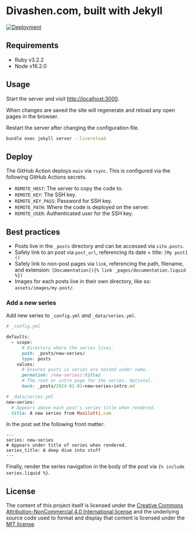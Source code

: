 # Divashen.com, built with Jekyll

[![Deployment](https://github.com/DivashenG/divashen.com/actions/workflows/jekyll.yml/badge.svg)](https://github.com/DivashenG/divashen.com/actions/workflows/jekyll.yml)


## Requirements

* Ruby v3.2.2
* Node v16.2.0

## Usage

Start the server and visit [http://localhost:3000](http://localhost:3000).

When changes are saved the site will regenerate and reload any open pages in the browser.

Restart the server after changing the configuration file.

```bash
bundle exec jekyll server --livereload
```

## Deploy

The GitHub Action deploys `main` via `rsync`. This is configured via the following GitHub Actions secrets.

* `REMOTE_HOST`: The server to copy the code to.
* `REMOTE_KEY`: The SSH key.
* `REMOTE_KEY_PASS`: Password for SSH key.
* `REMOTE_PATH`: Where the code is deployed on the server.
* `REMOTE_USER`: Authenticated user for the SSH key.

## Best practices

* Posts live in the `_posts` directory and can be accessed via `site.posts`.
* Safely link to an post via `post_url`, referencing its date + title: `[My post]()`
* Safely link to non-post pages via `link`, referencing the path, filename, and extension: `[Documentation]({% link _pages/documentation.liquid %})`
* Images for each posts live in their own directory, like so: `assets/images/my-post/`.

### Add a new series

Add new series to `_config.yml` _and_ `_data/series.yml`.

```ruby
# _config.yml

defaults:
  - scope:
      # Directory where the series lives.
      path: _posts/new-series/
      type: posts
    values:
      # Ensures posts in series are nested under name.
      permalink: /new-series/:title/
      # The root or intro page for the series. Optional.
      back: _posts/2024-01-01-new-series-intro.md
```

```ruby
# _data/series.yml
new-series:
  # Appears above each post's series title when rendered.
  title: A new series from Masilotti.com
```

In the post set the following front matter:
```
---
series: new-series
# Appears under title of series when rendered.
series_title: A deep dive into stuff
---
```

Finally, render the series navigation in the body of the post via `{% include series.liquid %}`.

## License

The content of this project itself is licensed under the [Creative Commons Attribution-NonCommercial 4.0 International license](https://creativecommons.org/licenses/by-nc/4.0/) and the underlying source code used to format and display that content is licensed under the [MIT license](LICENSE.md).
